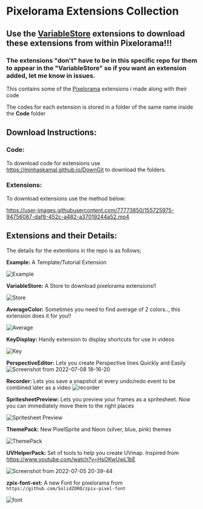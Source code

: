 # Pixelorama Extensions Collection
## Use the [VariableStore](https://github.com/Variable-ind/Pixelorama-Extensions/raw/master/Extensions/VariableStore.pck) extensions to download these extensions from within Pixelorama!!!
### The extensions "don't" have to be in this specific repo for them to appear in the "VariableStore" so if you want an extension added, let me know in **issues**.
This contains some of the [Pixelorama](https://orama-interactive.itch.io/pixelorama) extensions i made along with their code <p>
The codes for each extension is stored in a folder of the same name inside the **Code** folder

## Download Instructions:

### Code:

To download code for extensions use https://minhaskamal.github.io/DownGit to download the folders.

### Extensions:

To download extensions use the method below:

https://user-images.githubusercontent.com/77773850/155725975-94756087-daf8-452c-a482-a37019244a52.mp4

## Extensions and their Details:
The details for the extentions in the repo is as follows; <p>
**Example:** A Template/Tutorial Extension

  ![Example](https://user-images.githubusercontent.com/77773850/164516526-227551c5-ca39-4491-b03a-76353f4879a5.png)<p>

**VariableStore:** A Store to download pixelorama extensions!!
  
  ![Store](https://user-images.githubusercontent.com/77773850/164515247-1e11123d-c071-42d4-9b4e-275de492dce6.png)<p>

**AverageColor:** Sometimes you need to find average of 2 colors.., this extension does it for you!!
  
  ![Average](https://user-images.githubusercontent.com/77773850/163723698-6879ff60-631e-4c4a-bbc1-1e3a8d36a3a0.png)<p>

**KeyDisplay:** Handy extension to display shortcuts for use in videos
  
  ![Key](https://user-images.githubusercontent.com/77773850/163723707-698a74a1-b8d5-401c-bb70-74dc8b6f2e98.png)<p>

**PerspectiveEditor:** Lets you create Perspective lines Quickly and Easily
  ![Screenshot from 2022-07-08 18-16-20](https://user-images.githubusercontent.com/77773850/178000309-33b7b857-2c2e-4c21-bfbd-527e143c3b79.png)<p>
  
**Recorder:** Lets you save a snapshot at every undo/redo event to be combined later as a video
  ![recorder](https://user-images.githubusercontent.com/77773850/181867485-11f85783-cd08-446b-a960-e078053d7fc0.png)<p>

**SpritesheetPreview:** Lets you preview your frames as a spritesheet. Now you can immediately move them to the right places
  
  ![Spritesheet Preview](https://user-images.githubusercontent.com/77773850/164038514-6d741e4a-0ade-4823-8948-ef6917c70a38.png)<p>

**ThemePack:** New PixelSprite and Neon (silver, blue, pink) themes
  
  ![ThemePack](https://user-images.githubusercontent.com/77773850/183347028-96df2ad6-550d-4052-84d3-39f23829ce05.png)<p>

**UVHelperPack:** Set of tools to help you create UVmap. Inspired from https://www.youtube.com/watch?v=HsOKwUwL1bE

  ![Screenshot from 2022-07-05 20-39-44](https://user-images.githubusercontent.com/77773850/177538973-995f7f5a-92df-4799-b7c5-6d688bf282b6.png)<p>

**zpix-font-ext:** A new Font for pixelorama from `https://github.com/SolidZORO/zpix-pixel-font`
  
  ![font](https://user-images.githubusercontent.com/77773850/163723711-d7d8520e-56c7-4763-a9a6-1e9dcec5cde8.png)
